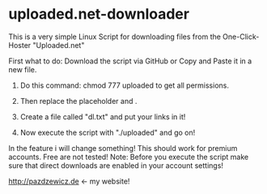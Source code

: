 # uploaded.net-downloader
This is a very simple Linux Script for downloading files from the One-Click-Hoster "Uploaded.net"

First what to do:
Download the script via GitHub or Copy and Paste it in a new file.
1. Do this command: chmod 777 uploaded
to get all permissions.

2. Then replace the placeholder <your id> and <your password>.

3. Create a file called "dl.txt" and put your links in it!

4. Now execute the script with "./uploaded" and go on!

In the feature i will change something! This should work for premium accounts. Free are not tested!
Note: Before you execute the script make sure that direct downloads are enabled in your account settings!

http://pazdzewicz.de <- my website!
